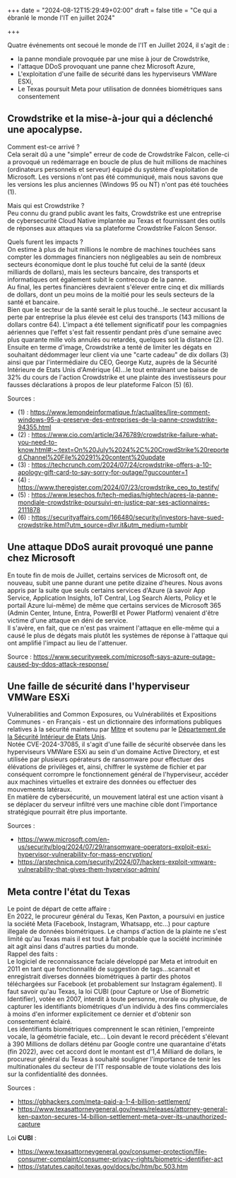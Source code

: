 +++
date = "2024-08-12T15:29:49+02:00"
draft = false
title = "Ce qui a ébranlé le monde l'IT en juillet 2024"

+++

Quatre événements ont secoué le monde de l'IT en Juillet 2024, il s'agit de :  
- la panne mondiale provoquée par une mise à jour de Crowdstrike,  
- l'attaque DDoS provoquant une panne chez Microsoft Azure,
- L'exploitation d'une faille de sécurité dans les hyperviseurs VMWare ESXi,
- Le Texas poursuit Meta pour utilisation de données biométriques sans consentement  


## Crowdstrike et la mise-à-jour qui a déclenché une apocalypse.
Comment est-ce arrivé ?  
Cela serait dû a une "simple" erreur de code de Crowdstrike Falcon, celle-ci a provoqué un redémarrage en boucle de plus de huit millions de machines (ordinateurs personnels et serveur) équipé du système d'exploitation de Microsoft. Les versions n'ont pas été communiqué, mais nous savons que les versions les plus anciennes (Windows 95 ou NT) n'ont pas été touchées (1).

Mais qui est Crowdstrike ?  
Peu connu du grand public avant les faits, Crowdstrike est une entreprise de cybersecurité Cloud Native implantée au Texas et fournissant des outils de réponses aux attaques via sa plateforme Crowdstrike Falcon Sensor.

Quels furent les impacts ?  
On estime à plus de huit millions le nombre de machines touchées sans compter les dommages financiers non négligeables au sein de nombreux secteurs économique dont le plus touché fut celui de la santé (deux milliards de dollars), mais les secteurs bancaire, des transports et informatiques ont également subit le contrecoup de la panne.  
Au final, les pertes financières devraient s'élever entre cinq et dix milliards de dollars, dont un peu moins de la moitié pour les seuls secteurs de la santé et bancaire.  
Bien que le secteur de la santé serait le plus touché...le secteur accusant la perte par entreprise la plus élevée est celui des transports (143 millions de dollars contre 64). 
L'impact a été tellement significatif pour les compagnies aériennes que l'effet s'est fait ressentir pendant près d'une semaine avec plus quarante mille vols annulés ou retardés, quelques soit la distance (2).   
Ensuite en terme d'image, Crowdstrike a tenté de limiter les dégats en souhaitant dédommager leur client via une "carte cadeau" de dix dollars (3) ainsi que par l'intermédiaire du CEO, George Kutz, auprès de la Sécurité Intérieure de Etats Unis d'Amérique (4)...le tout entraînant une baisse de 32% du cours de l'action Crowdstrike et une plainte des investisseurs pour fausses déclarations à propos de leur plateforme Falcon (5) (6).

Sources :  
- (1) : https://www.lemondeinformatique.fr/actualites/lire-comment-windows-95-a-preserve-des-entreprises-de-la-panne-crowdstrike-94355.html  
- (2) : https://www.cio.com/article/3476789/crowdstrike-failure-what-you-need-to-know.html#:~:text=On%20July%2024%2C%20CrowdStrike%20reported,Channel%20File%20291%20content%20update  
- (3) : https://techcrunch.com/2024/07/24/crowdstrike-offers-a-10-apology-gift-card-to-say-sorry-for-outage/?guccounter=1  
- (4) : https://www.theregister.com/2024/07/23/crowdstrike_ceo_to_testify/  
- (5) : https://www.lesechos.fr/tech-medias/hightech/apres-la-panne-mondiale-crowdstrike-poursuivi-en-justice-par-ses-actionnaires-2111878  
- (6) : https://securityaffairs.com/166480/security/investors-have-sued-crowdstrike.html?utm_source=dlvr.it&utm_medium=tumblr

## Une attaque DDoS aurait provoqué une panne chez Microsoft
En toute fin de mois de Juillet, certains services de Microsoft ont, de nouveau, subit une panne durant une petite dizaine d'heures. Nous avons appris par la suite que seuls certains services d'Azure (à savoir App Service, Application Insights, IoT Central, Log Search Alerts, Policy et le portail Azure lui-même) de même que certains services de Microsoft 365 (Admin Center, Intune, Entra, PowerBI et Power Platform) venaient d'être victime d'une attaque en déni de service.  
Il s'avère, en fait, que ce n'est pas vraiment l'attaque en elle-même qui a causé le plus de dégats mais plutôt les systèmes de réponse à l'attaque qui ont amplifié l'impact au lieu de l'attenuer.  

Source : https://www.securityweek.com/microsoft-says-azure-outage-caused-by-ddos-attack-response/


## Une faille de sécurité dans l'hyperviseur VMWare ESXi
Vulnerabilities and Common Exposures, ou Vulnérabilités et Expositions Communes - en Français - est un dictionnaire des informations publiques relatives à la sécurité maintenu par [Mitre](https://attack.mitre.org/) et soutenu par le [Département de la Sécurité Intérieur de Etats Unis](https://www.dhs.gov/).  
Notée CVE-2024-37085, il s'agit d'une faille de sécurité observée dans les hyperviseurs VMWare ESXi au sein d'un domaine Active Directory, et est utilisée par plusieurs opérateurs de ransomware pour effectuer des élévations de privilèges et, ainsi, chiffrer le système de fichier et par conséquent corrompre le fonctionnement général de l'hyperviseur, accéder aux machines virtuelles et extraire des données ou effectuer des mouvements latéraux.  
En matière de cybersécurité, un mouvement latéral est une action visant à se déplacer du serveur infiltré vers une machine cible dont l'importance stratégique pourrait être plus importante.  

Sources :  
- https://www.microsoft.com/en-us/security/blog/2024/07/29/ransomware-operators-exploit-esxi-hypervisor-vulnerability-for-mass-encryption/  
- https://arstechnica.com/security/2024/07/hackers-exploit-vmware-vulnerability-that-gives-them-hypervisor-admin/

## Meta contre l'état du Texas
Le point de départ de cette affaire :  
En 2022, le procureur général du Texas, Ken Paxton, a poursuivi en justice la société Meta (Facebook, Instagram, Whatsapp, etc...) pour capture illegale de données biométriques. Le champs d'action de la plainte ne s'est limité qu'au Texas mais il est tout à fait probable que la société incriminée ait agit ainsi dans d'autres parties du monde.  
Rappel des faits :  
Le logiciel de reconnaissance faciale développé par Meta et introduit en 2011 en tant que fonctionnalité de suggestion de tags...scannait et enregistrait diverses données biométriques à partir des photos téléchargées sur Facebook (et probablement sur Instagram également). 
Il faut savoir qu'au Texas, la loi CUBI (pour Capture or Use of Biometric Identifier), votée en 2007, interdit à toute personne, morale ou physique, de capturer les identifiants biométriques d'un individu à des fins commerciales à moins d'en informer explicitement ce dernier et d'obtenir son consentement éclairé.  
Les identifiants biométriques comprennent le scan rétinien, l'empreinte vocale, la géométrie faciale, etc...
Loin devant le record précédent s'élevant à 390 Millions de dollars déténu par Google contre une quarantaine d'états (fin 2022), avec cet accord dont le montant est d'1,4 Milliard de dollars, le procureur général du Texas à souhaité souligner l'importance de tenir les multinationales du secteur de l'IT responsable de toute violations des lois sur la confidentialité des données.  

Sources :  
- https://gbhackers.com/meta-paid-a-1-4-billion-settlement/  
- https://www.texasattorneygeneral.gov/news/releases/attorney-general-ken-paxton-secures-14-billion-settlement-meta-over-its-unauthorized-capture  

Loi **CUBI** :  
- https://www.texasattorneygeneral.gov/consumer-protection/file-consumer-complaint/consumer-privacy-rights/biometric-identifier-act  
- https://statutes.capitol.texas.gov/docs/bc/htm/bc.503.htm

